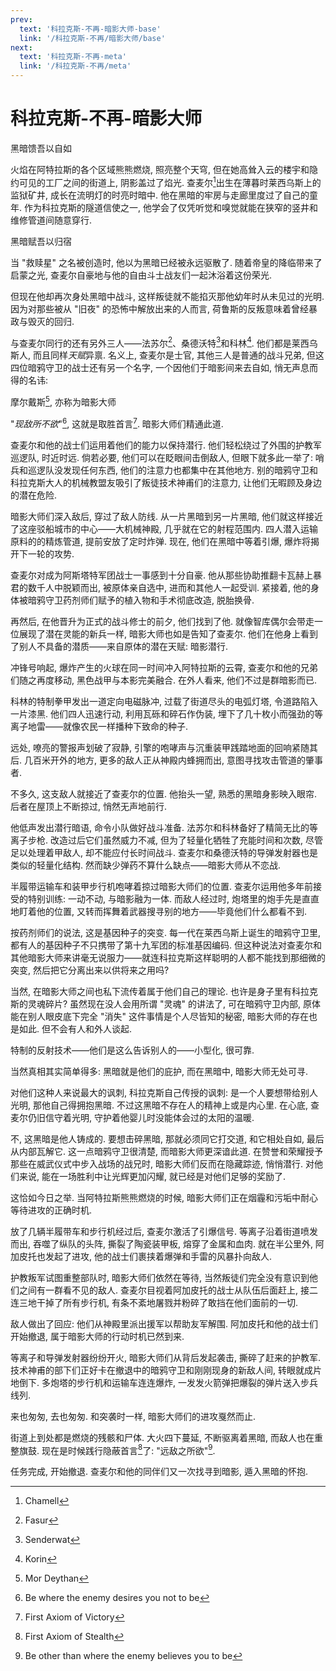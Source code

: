 ```yaml
---
prev:
  text: '科拉克斯-不再-暗影大师-base'
  link: '/科拉克斯-不再/暗影大师/base'
next:
  text: '科拉克斯-不再-meta'
  link: '/科拉克斯-不再/meta'
---
```


# 科拉克斯-不再-暗影大师

黑暗馈吾以自如

火焰在阿特拉斯的各个区域熊熊燃烧, 照亮整个天穹, 但在她高耸入云的楼宇和隐约可见的工厂之间的街道上, 阴影盖过了焰光. 查麦尔[^1]出生在薄暮时莱西乌斯上的监狱矿井, 成长在流明灯的时亮时暗中. 他在黑暗的牢房与走廊里度过了自己的童年. 作为科拉克斯的隧道信使之一, 他学会了仅凭听觉和嗅觉就能在狭窄的竖井和维修管道间随意穿行.

黑暗赋吾以归宿

当 "救赎星" 之名被创造时, 他以为黑暗已经被永远驱散了. 随着帝皇的降临带来了启蒙之光, 查麦尔自豪地与他的自由斗士战友们一起沐浴着这份荣光.

但现在他却再次身处黑暗中战斗, 这样叛徒就不能掐灭那他幼年时从未见过的光明. 因为对那些被从 "旧夜" 的恐怖中解放出来的人而言, 荷鲁斯的反叛意味着曾经暴政与毁灭的回归.

与查麦尔同行的还有另外三人——法苏尔[^2]、桑德沃特[^3]和科林[^4]. 他们都是莱西乌斯人, 而且同样*天赋*异禀. 名义上, 查麦尔是士官, 其他三人是普通的战斗兄弟, 但这四位暗鸦守卫的战士还有另一个名字, 一个因他们于暗影间来去自如, 悄无声息而得的名讳:

摩尔戴斯[^5], 亦称为暗影大师

"*现敌所不欲*"[^6], 这就是取胜首言[^7]. 暗影大师们精通此道.

查麦尔和他的战士们运用着他们的能力以保持潜行. 他们轻松绕过了外围的护教军巡逻队, 时近时远. 倘若必要, 他们可以在眨眼间击倒敌人, 但眼下就多此一举了: 哨兵和巡逻队没发现任何东西, 他们的注意力也都集中在其他地方. 别的暗鸦守卫和科拉克斯大人的机械教盟友吸引了叛徒技术神甫们的注意力, 让他们无暇顾及身边的潜在危险.

暗影大师们深入敌后, 穿过了敌人防线. 从一片黑暗到另一片黑暗, 他们就这样接近了这座驳船城市的中心——大机械神殿, 几乎就在它的射程范围内. 四人潜入运输原料的的精炼管道, 提前安放了定时炸弹. 现在, 他们在黑暗中等着引爆, 爆炸将揭开下一轮的攻势.

查麦尔对成为阿斯塔特军团战士一事感到十分自豪. 他从那些协助推翻卡瓦赫上暴君的数千人中脱颖而出, 被原体亲自选中, 进而和其他人一起受训. 紧接着, 他的身体被暗鸦守卫药剂师们赋予的植入物和手术彻底改造, 脱胎换骨.

再然后, 在他晋升为正式的战斗修士的前夕, 他们找到了他. 就像智库偶尔会带走一位展现了潜在灵能的新兵一样, 暗影大师也如是告知了查麦尔. 他们在他身上看到了别人不具备的潜质——来自原体的潜在天赋: 暗影潜行.

冲锋号响起, 爆炸产生的火球在同一时间冲入阿特拉斯的云霄, 查麦尔和他的兄弟们随之再度移动, 黑色战甲与本影完美融合. 在外人看来, 他们不过是群暗影而已.

科林的特制拳甲发出一道定向电磁脉冲, 过载了街道尽头的电弧灯塔, 令道路陷入一片漆黑. 他们四人迅速行动, 利用瓦砾和碎石作伪装, 埋下了几十枚小而强劲的等离子地雷——就像农民一样播种下致命的种子.

远处, 嘹亮的警报声划破了寂静, 引擎的咆哮声与沉重装甲践踏地面的回响紧随其后. 几百米开外的地方, 更多的敌人正从神殿内蜂拥而出, 意图寻找攻击管道的肇事者.

不多久, 这支敌人就接近了查麦尔的位置. 他抬头一望, 熟悉的黑暗身影映入眼帘. 后者在屋顶上不断掠过, 悄然无声地前行.

他低声发出潜行暗语, 命令小队做好战斗准备. 法苏尔和科林备好了精简无比的等离子步枪. 改造过后它们虽然威力不减, 但为了轻量化牺牲了充能时间和次数, 尽管足以处理着甲敌人, 却不能应付长时间战斗. 查麦尔和桑德沃特的导弹发射器也是类似的轻量化结构. 然而缺少弹药不算什么缺点——暗影大师从不恋战.

半履带运输车和装甲步行机咆哮着掠过暗影大师们的位置. 查麦尔运用他多年前接受的特别训练: 一动不动, 与暗影融为一体. 而敌人经过时, 炮塔里的炮手先是直直地盯着他的位置, 又转而挥舞着武器搜寻别的地方——毕竟他们什么都看不到.

按药剂师们的说法, 这是基因种子的突变. 每一代在莱西乌斯上诞生的暗鸦守卫里, 都有人的基因种子不只携带了第十九军团的标准基因编码. 但这种说法对查麦尔和其他暗影大师来讲毫无说服力——就连科拉克斯这样聪明的人都不能找到那细微的突变, 然后把它分离出来以供将来之用吗?

当然, 在暗影大师之间也私下流传着属于他们自己的理论. 也许是身子里有科拉克斯的灵魂碎片? 虽然现在没人会用所谓 "灵魂" 的讲法了, 可在暗鸦守卫内部, 原体能在别人眼皮底下完全 "消失" 这件事情是个人尽皆知的秘密, 暗影大师的存在也是如此. 但不会有人和外人谈起.

特制的反射技术——他们是这么告诉别人的——小型化, 很可靠.

当然真相其实简单得多: 黑暗就是他们的庇护, 而在黑暗中, 暗影大师无处可寻.

对他们这种人来说最大的讽刺, 科拉克斯自己传授的讽刺: 是一个人要想带给别人光明, 那他自己得拥抱黑暗. 不过这黑暗不存在人的精神上或是内心里. 在心底, 查麦尔仍旧信守着光明, 守护着他婴儿时没能体会过的太阳的温暖.

不, 这黑暗是他人铸成的. 要想击碎黑暗, 那就必须同它打交道, 和它相处自如, 最后从内部瓦解它. 这一点暗鸦守卫很清楚, 而暗影大师更深谙此道. 在赞誉和荣耀授予那些在威武仪式中步入战场的战兄时, 暗影大师们反而在隐藏踪迹, 悄悄潜行. 对他们来说, 能在一场胜利中让光辉更加闪耀, 就已经是对他们足够的奖励了.

这恰如今日之举. 当阿特拉斯熊熊燃烧的时候, 暗影大师们正在烟霾和污垢中耐心等待进攻的正确时机.

放了几辆半履带车和步行机经过后, 查麦尔激活了引爆信号. 等离子沿着街道喷发而出, 吞噬了纵队的头阵, 撕裂了陶瓷装甲板, 熔穿了金属和血肉. 就在半公里外, 阿加皮托也发起了进攻, 他的战士们裹挟着爆弹和手雷的风暴扑向敌人.

护教叛军试图重整部队时, 暗影大师们依然在等待, 当然叛徒们完全没有意识到他们之间有一群看不见的敌人. 查麦尔目视着阿加皮托的战士从队伍后面赶上, 接二连三地干掉了所有步行机, 有条不紊地屠戮并粉碎了敢挡在他们面前的一切.

敌人做出了回应: 他们从神殿里派出援军以帮助友军解围. 阿加皮托和他的战士们开始撤退, 属于暗影大师的行动时机已然到来.

等离子和导弹发射器纷纷开火, 暗影大师们从背后发起袭击, 撕碎了赶来的护教军. 技术神甫的部下们正好卡在撤退中的暗鸦守卫和刚刚现身的新敌人间, 转眼就成片地倒下. 多炮塔的步行机和运输车连连爆炸, 一发发火箭弹把爆裂的弹片送入步兵线列.

来也匆匆, 去也匆匆. 和突袭时一样, 暗影大师们的进攻戛然而止.

街道上到处都是燃烧的残骸和尸体. 大火四下蔓延, 不断驱离着黑暗, 而敌人也在重整旗鼓. 现在是时候践行隐蔽首言[^8]了: "远敌之所欲"[^9].

任务完成, 开始撤退. 查麦尔和他的同伴们又一次找寻到暗影, 遁入黑暗的怀抱.

[^1]: Chamell

[^2]: Fasur

[^3]: Senderwat

[^4]: Korin

[^5]: Mor Deythan

[^6]: Be where the enemy desires you not to be

[^7]: First Axiom of Victory

[^8]: First Axiom of Stealth

[^9]: Be other than where the enemy believes you to be

